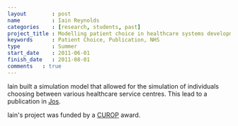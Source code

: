 ```yaml
---
layout        : post
name          : Iain Reynolds
categories    : [research, students, past]
project_title : Modelling patient choice in healthcare systems development and application of a discrete event simulation with agent-based functionality
keywords      : Patient Choice, Publication, NHS
type          : Summer
start_date    : 2011-06-01
finish_date   : 2011-08-01
comments   : true
---
```


Iain built a simulation model that allowed for the simulation of individuals choosing between various healthcare service centres. This lead to a publication in [Jos](http://www.palgrave-journals.com/jos/journal/v6/n2/full/jos201121a.html).

Iain's project was funded by a [CUROP](http://learning.cf.ac.uk/curop/) award.
